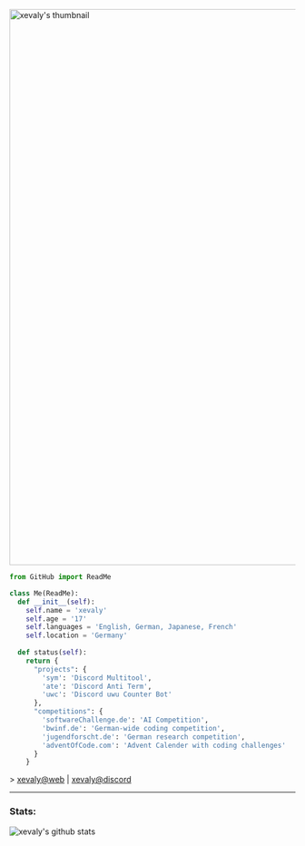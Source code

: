 [<img align="center" alt="xevaly's thumbnail" width="980px" src="https://die.ooo/assets/thumbnail.png" />][website]

```py
from GitHub import ReadMe

class Me(ReadMe):
  def __init__(self):
    self.name = 'xevaly'
    self.age = '17'
    self.languages = 'English, German, Japanese, French'
    self.location = 'Germany'
    
  def status(self):
    return {
      "projects": {
        'sym': 'Discord Multitool',
        'ate': 'Discord Anti Term',
        'uwc': 'Discord uwu Counter Bot'
      },
      "competitions": {
        'softwareChallenge.de': 'AI Competition',
        'bwinf.de': 'German-wide coding competition',
        'jugendforscht.de': 'German research competition',
        'adventOfCode.com': 'Advent Calender with coding challenges'
      }
    }
```
<div>
> <a href="https://die.ooo";  target="website">xevaly@web<a/> | <a href="https://https://discordapp.com/users/910213408576659517";  target="discord">xevaly@discord<a/>
  </div>

<hr>
  <h3> Stats: </h3>
<img align='center' alt="xevaly's github stats" src="https://github-readme-stats.vercel.app/api?username=xevaly&show_icons=true&theme=omni&hide_border=true" />
<p>&#917567<p/>


[website]: https://die.ooo

